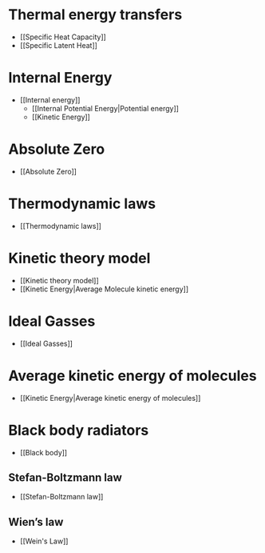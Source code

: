 # Thermal energy transfers
- [[Specific Heat Capacity]]
- [[Specific Latent Heat]]
# Internal Energy
- [[Internal energy]]
	- [[Internal Potential Energy|Potential energy]]
	- [[Kinetic Energy]]
# Absolute Zero
- [[Absolute Zero]]
# Thermodynamic laws
- [[Thermodynamic laws]]
# Kinetic theory model
- [[Kinetic theory model]]
- [[Kinetic Energy|Average Molecule kinetic energy]]
# Ideal Gasses
- [[Ideal Gasses]]
# Average kinetic energy of molecules
- [[Kinetic Energy|Average kinetic energy of molecules]]
# Black body radiators
- [[Black body]]
##  Stefan-Boltzmann law
- [[Stefan-Boltzmann law]]
## Wien’s law
- [[Wein's Law]]